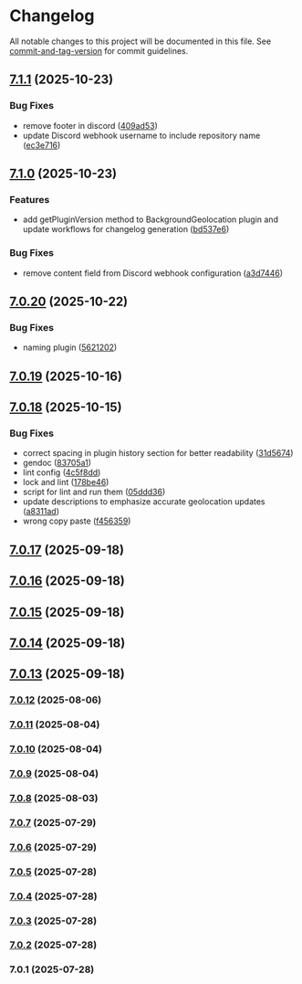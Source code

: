 # Changelog

All notable changes to this project will be documented in this file. See [commit-and-tag-version](https://github.com/absolute-version/commit-and-tag-version) for commit guidelines.

## [7.1.1](https://github.com/Cap-go/capacitor-background-geolocation/compare/7.1.0...7.1.1) (2025-10-23)


### Bug Fixes

* remove footer in discord ([409ad53](https://github.com/Cap-go/capacitor-background-geolocation/commit/409ad53d9bd1ef09158957b922e846b2ab061b95))
* update Discord webhook username to include repository name ([ec3e716](https://github.com/Cap-go/capacitor-background-geolocation/commit/ec3e716054970652d85568edd343fd9bbbc25883))

## [7.1.0](https://github.com/Cap-go/capacitor-background-geolocation/compare/7.0.20...7.1.0) (2025-10-23)


### Features

* add getPluginVersion method to BackgroundGeolocation plugin and update workflows for changelog generation ([bd537e6](https://github.com/Cap-go/capacitor-background-geolocation/commit/bd537e6d18cabfde0dce9b9c00fb12f6fbd828a9))


### Bug Fixes

* remove content field from Discord webhook configuration ([a3d7446](https://github.com/Cap-go/capacitor-background-geolocation/commit/a3d7446b8e58bf9501cd669d7c4e47bc3070fa2e))

## [7.0.20](https://github.com/Cap-go/capacitor-background-geolocation/compare/7.0.19...7.0.20) (2025-10-22)


### Bug Fixes

* naming plugin ([5621202](https://github.com/Cap-go/capacitor-background-geolocation/commit/5621202400059ce2a0589841440d0a6f867ac311))

## [7.0.19](https://github.com/Cap-go/capacitor-background-geolocation/compare/7.0.18...7.0.19) (2025-10-16)

## [7.0.18](https://github.com/Cap-go/capacitor-background-geolocation/compare/7.0.17...7.0.18) (2025-10-15)


### Bug Fixes

* correct spacing in plugin history section for better readability ([31d5674](https://github.com/Cap-go/capacitor-background-geolocation/commit/31d56741be43a2ebdbba980bf9d8dd7f95c654c6))
* gendoc ([83705a1](https://github.com/Cap-go/capacitor-background-geolocation/commit/83705a1aae122ac57aed5095861de7f24e0e2ec9))
* lint config ([4c5f8dd](https://github.com/Cap-go/capacitor-background-geolocation/commit/4c5f8dd16cbc7b0204c72dc4d2fcb14d473a7df1))
* lock and lint ([178be46](https://github.com/Cap-go/capacitor-background-geolocation/commit/178be461ff239c9e7e5709435ebc2b2a0e1f8ec1))
* script for lint and run them ([05ddd36](https://github.com/Cap-go/capacitor-background-geolocation/commit/05ddd36676a79a775a8f666dbb77e2901db52a36))
* update descriptions to emphasize accurate geolocation updates ([a8311ad](https://github.com/Cap-go/capacitor-background-geolocation/commit/a8311ad0c0a6964466a11fd0e2571b60a574381d))
* wrong copy paste ([f456359](https://github.com/Cap-go/capacitor-background-geolocation/commit/f4563592b11e9377900b01b0606a6ebf44093cba))

## [7.0.17](https://github.com/Cap-go/capacitor-background-geolocation/compare/7.0.16...7.0.17) (2025-09-18)

## [7.0.16](https://github.com/Cap-go/capacitor-background-geolocation/compare/7.0.14...7.0.16) (2025-09-18)

## [7.0.15](https://github.com/Cap-go/capacitor-background-geolocation/compare/7.0.14...7.0.15) (2025-09-18)

## [7.0.14](https://github.com/Cap-go/capacitor-background-geolocation/compare/7.0.13...7.0.14) (2025-09-18)

## [7.0.13](https://github.com/Cap-go/background-geolocation/compare/7.0.12...7.0.13) (2025-09-18)

### [7.0.12](https://github.com/Cap-go/background-geolocation/compare/7.0.11...7.0.12) (2025-08-06)

### [7.0.11](https://github.com/Cap-go/background-geolocation/compare/7.0.10...7.0.11) (2025-08-04)

### [7.0.10](https://github.com/Cap-go/background-geolocation/compare/7.0.9...7.0.10) (2025-08-04)

### [7.0.9](https://github.com/Cap-go/background-geolocation/compare/7.0.8...7.0.9) (2025-08-04)

### [7.0.8](https://github.com/Cap-go/background-geolocation/compare/7.0.7...7.0.8) (2025-08-03)

### [7.0.7](https://github.com/Cap-go/background-geolocation/compare/7.0.6...7.0.7) (2025-07-29)

### [7.0.6](https://github.com/Cap-go/background-geolocation/compare/7.0.5...7.0.6) (2025-07-29)

### [7.0.5](https://github.com/Cap-go/background-geolocation/compare/7.0.4...7.0.5) (2025-07-28)

### [7.0.4](https://github.com/Cap-go/background-geolocation/compare/7.0.3...7.0.4) (2025-07-28)

### [7.0.3](https://github.com/Cap-go/background-geolocation/compare/7.0.2...7.0.3) (2025-07-28)

### [7.0.2](https://github.com/Cap-go/background-geolocation/compare/7.0.1...7.0.2) (2025-07-28)

### 7.0.1 (2025-07-28)
